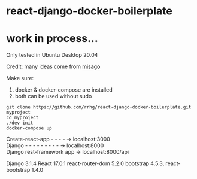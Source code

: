 # react-django-docker-boilerplate

# work in process...

Only tested in Ubuntu Desktop 20.04

Credit: many ideas come from [misago](https://github.com/rafalp/Misago)


Make sure:   
1. docker & docker-compose are installed
1. both can be used without sudo


```
git clone https://github.com/rrhg/react-django-docker-boilerplate.git myproject
cd myproject
./dev init
docker-compose up
```

Create-react-app - - - -  -> localhost:3000   
Django - - - - - - - - -  -> localhost:8000   
Django rest-framework app -> localhost:8000/api   



Django 3.1.4
React 17.0.1
react-router-dom 5.2.0
bootstrap 4.5.3,
react-bootstrap 1.4.0




